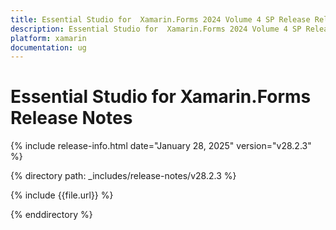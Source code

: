 ```yaml
---
title: Essential Studio for  Xamarin.Forms 2024 Volume 4 SP Release Release Notes  
description: Essential Studio for  Xamarin.Forms 2024 Volume 4 SP Release Release Notes  
platform: xamarin
documentation: ug
---
```


# Essential Studio for  Xamarin.Forms  Release Notes  

{% include release-info.html date="January 28, 2025"  version="v28.2.3" %} 

{% directory path: _includes/release-notes/v28.2.3 %}

{% include {{file.url}} %}

{% enddirectory %}